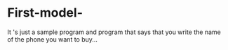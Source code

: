 # First-model-
It 's just a sample program and program that says that you write the name of the phone you want to buy...
